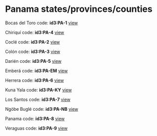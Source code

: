 # Panama states/provinces/counties
Bocas del Toro     code: **id3:PA-1**     [view](../export/geojson/medium/id3/pa/1.geojson)     


Chiriquí     code: **id3:PA-4**     [view](../export/geojson/medium/id3/pa/4.geojson)     


Coclé     code: **id3:PA-2**     [view](../export/geojson/medium/id3/pa/2.geojson)     


Colón     code: **id3:PA-3**     [view](../export/geojson/medium/id3/pa/3.geojson)     


Darién     code: **id3:PA-5**     [view](../export/geojson/medium/id3/pa/5.geojson)     


Emberá     code: **id3:PA-EM**     [view](../export/geojson/medium/id3/pa/em.geojson)     


Herrera     code: **id3:PA-6**     [view](../export/geojson/medium/id3/pa/6.geojson)     


Kuna Yala     code: **id3:PA-KY**     [view](../export/geojson/medium/id3/pa/ky.geojson)     


Los Santos     code: **id3:PA-7**     [view](../export/geojson/medium/id3/pa/7.geojson)     


Ngöbe Buglé     code: **id3:PA-NB**     [view](../export/geojson/medium/id3/pa/nb.geojson)     


Panama     code: **id3:PA-8**     [view](../export/geojson/medium/id3/pa/8.geojson)     


Veraguas     code: **id3:PA-9**     [view](../export/geojson/medium/id3/pa/9.geojson)     


